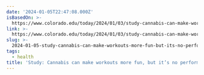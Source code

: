 ```yaml
---
date: '2024-01-05T22:47:08.000Z'
isBasedOn: >-
  https://www.colorado.edu/today/2024/01/03/study-cannabis-can-make-workouts-more-fun-its-no-performance-enhancer
link: >-
  https://www.colorado.edu/today/2024/01/03/study-cannabis-can-make-workouts-more-fun-its-no-performance-enhancer
slug: >-
  2024-01-05-study-cannabis-can-make-workouts-more-fun-but-its-no-performance-enhance
tags:
  - health
title: 'Study: Cannabis can make workouts more fun, but it’s no performance-enhance'
---
```



